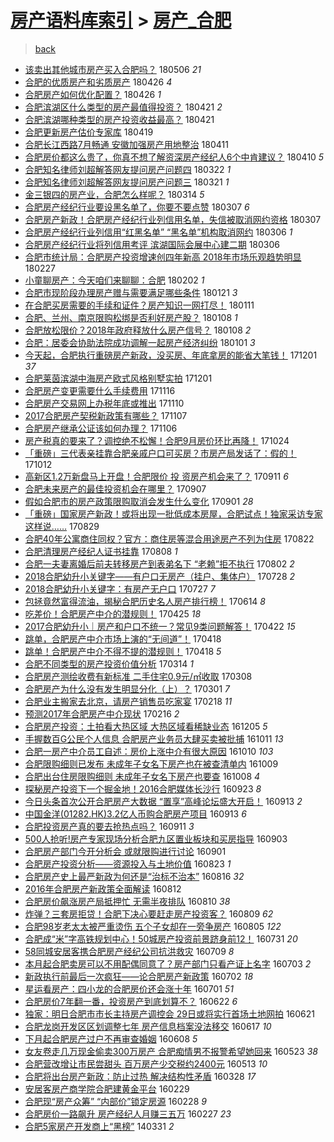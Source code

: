 [房产语料库索引](../../README.md)  > [房产_合肥](房产_合肥.md)
====
> [back](../README.md)

- [该卖出其他城市房产买入合肥吗？](http://jkwz.applinzi.com/ittc/7099940840833287179.html#%E8%AF%A5%E5%8D%96%E5%87%BA%E5%85%B6%E4%BB%96%E5%9F%8E%E5%B8%82%E6%88%BF%E4%BA%A7%E4%B9%B0%E5%85%A5%E5%90%88%E8%82%A5%E5%90%97%EF%BC%9F) 180506 *21* 
- [合肥的优质房产和劣质房产](http://jkwz.applinzi.com/ittc/7096285618873304075.html#%E5%90%88%E8%82%A5%E7%9A%84%E4%BC%98%E8%B4%A8%E6%88%BF%E4%BA%A7%E5%92%8C%E5%8A%A3%E8%B4%A8%E6%88%BF%E4%BA%A7) 180426 *4* 
- [合肥房产如何优化配置？](http://jkwz.applinzi.com/ittc/7096285618923635722.html#%E5%90%88%E8%82%A5%E6%88%BF%E4%BA%A7%E5%A6%82%E4%BD%95%E4%BC%98%E5%8C%96%E9%85%8D%E7%BD%AE%EF%BC%9F) 180426 *1* 
- [合肥滨湖区什么类型的房产最值得投资？](http://jkwz.applinzi.com/ittc/7094564767937332231.html#%E5%90%88%E8%82%A5%E6%BB%A8%E6%B9%96%E5%8C%BA%E4%BB%80%E4%B9%88%E7%B1%BB%E5%9E%8B%E7%9A%84%E6%88%BF%E4%BA%A7%E6%9C%80%E5%80%BC%E5%BE%97%E6%8A%95%E8%B5%84%EF%BC%9F) 180421 *2* 
- [合肥滨湖哪种类型的房产投资收益最高？](http://jkwz.applinzi.com/ittc/7094506289608786955.html#%E5%90%88%E8%82%A5%E6%BB%A8%E6%B9%96%E5%93%AA%E7%A7%8D%E7%B1%BB%E5%9E%8B%E7%9A%84%E6%88%BF%E4%BA%A7%E6%8A%95%E8%B5%84%E6%94%B6%E7%9B%8A%E6%9C%80%E9%AB%98%EF%BC%9F) 180421  
- [合肥更新房产估价专家库](http://jkwz.applinzi.com/ittc/7093728525297386506.html#%E5%90%88%E8%82%A5%E6%9B%B4%E6%96%B0%E6%88%BF%E4%BA%A7%E4%BC%B0%E4%BB%B7%E4%B8%93%E5%AE%B6%E5%BA%93) 180419  
- [合肥长江西路7月畅通 安徽加强房产用地整治](http://jkwz.applinzi.com/ittc/7090649306107479057.html#%E5%90%88%E8%82%A5%E9%95%BF%E6%B1%9F%E8%A5%BF%E8%B7%AF7%E6%9C%88%E7%95%85%E9%80%9A+%E5%AE%89%E5%BE%BD%E5%8A%A0%E5%BC%BA%E6%88%BF%E4%BA%A7%E7%94%A8%E5%9C%B0%E6%95%B4%E6%B2%BB) 180411  
- [合肥房价都这么贵了，你真不想了解资深房产经纪人6个中肯建议？](http://jkwz.applinzi.com/ittc/7090081386511991818.html#%E5%90%88%E8%82%A5%E6%88%BF%E4%BB%B7%E9%83%BD%E8%BF%99%E4%B9%88%E8%B4%B5%E4%BA%86%EF%BC%8C%E4%BD%A0%E7%9C%9F%E4%B8%8D%E6%83%B3%E4%BA%86%E8%A7%A3%E8%B5%84%E6%B7%B1%E6%88%BF%E4%BA%A7%E7%BB%8F%E7%BA%AA%E4%BA%BA6%E4%B8%AA%E4%B8%AD%E8%82%AF%E5%BB%BA%E8%AE%AE%EF%BC%9F) 180410 *5* 
- [合肥知名律师刘超解答网友提问房产问题四](http://jkwz.applinzi.com/ittc/7083410973446898695.html#%E5%90%88%E8%82%A5%E7%9F%A5%E5%90%8D%E5%BE%8B%E5%B8%88%E5%88%98%E8%B6%85%E8%A7%A3%E7%AD%94%E7%BD%91%E5%8F%8B%E6%8F%90%E9%97%AE%E6%88%BF%E4%BA%A7%E9%97%AE%E9%A2%98%E5%9B%9B) 180322 *1* 
- [合肥知名律师刘超解答网友提问房产问题三](http://jkwz.applinzi.com/ittc/7083006460449784842.html#%E5%90%88%E8%82%A5%E7%9F%A5%E5%90%8D%E5%BE%8B%E5%B8%88%E5%88%98%E8%B6%85%E8%A7%A3%E7%AD%94%E7%BD%91%E5%8F%8B%E6%8F%90%E9%97%AE%E6%88%BF%E4%BA%A7%E9%97%AE%E9%A2%98%E4%B8%89) 180321 *1* 
- [金三银四的房产业，合肥怎么样呢？](http://jkwz.applinzi.com/ittc/7080462073870156811.html#%E9%87%91%E4%B8%89%E9%93%B6%E5%9B%9B%E7%9A%84%E6%88%BF%E4%BA%A7%E4%B8%9A%EF%BC%8C%E5%90%88%E8%82%A5%E6%80%8E%E4%B9%88%E6%A0%B7%E5%91%A2%EF%BC%9F) 180314 *5* 
- [合肥房产经纪行业要设黑名单了，你要不要点赞](http://jkwz.applinzi.com/ittc/7077862722652079120.html#%E5%90%88%E8%82%A5%E6%88%BF%E4%BA%A7%E7%BB%8F%E7%BA%AA%E8%A1%8C%E4%B8%9A%E8%A6%81%E8%AE%BE%E9%BB%91%E5%90%8D%E5%8D%95%E4%BA%86%EF%BC%8C%E4%BD%A0%E8%A6%81%E4%B8%8D%E8%A6%81%E7%82%B9%E8%B5%9E) 180307 *6* 
- [合肥房产新政！合肥房产经纪行业列信用名单，失信被取消网约资格](http://jkwz.applinzi.com/ittc/7077660510290183185.html#%E5%90%88%E8%82%A5%E6%88%BF%E4%BA%A7%E6%96%B0%E6%94%BF%EF%BC%81%E5%90%88%E8%82%A5%E6%88%BF%E4%BA%A7%E7%BB%8F%E7%BA%AA%E8%A1%8C%E4%B8%9A%E5%88%97%E4%BF%A1%E7%94%A8%E5%90%8D%E5%8D%95%EF%BC%8C%E5%A4%B1%E4%BF%A1%E8%A2%AB%E5%8F%96%E6%B6%88%E7%BD%91%E7%BA%A6%E8%B5%84%E6%A0%BC) 180307  
- [合肥房产经纪行业列信用“红黑名单” “黑名单”机构取消网约](http://jkwz.applinzi.com/ittc/7077297021742744582.html#%E5%90%88%E8%82%A5%E6%88%BF%E4%BA%A7%E7%BB%8F%E7%BA%AA%E8%A1%8C%E4%B8%9A%E5%88%97%E4%BF%A1%E7%94%A8%E2%80%9C%E7%BA%A2%E9%BB%91%E5%90%8D%E5%8D%95%E2%80%9D+%E2%80%9C%E9%BB%91%E5%90%8D%E5%8D%95%E2%80%9D%E6%9C%BA%E6%9E%84%E5%8F%96%E6%B6%88%E7%BD%91%E7%BA%A6) 180306 *1* 
- [合肥房产经纪行业将列信用考评 滨湖国际会展中心建二期](http://jkwz.applinzi.com/ittc/7077294477486326790.html#%E5%90%88%E8%82%A5%E6%88%BF%E4%BA%A7%E7%BB%8F%E7%BA%AA%E8%A1%8C%E4%B8%9A%E5%B0%86%E5%88%97%E4%BF%A1%E7%94%A8%E8%80%83%E8%AF%84+%E6%BB%A8%E6%B9%96%E5%9B%BD%E9%99%85%E4%BC%9A%E5%B1%95%E4%B8%AD%E5%BF%83%E5%BB%BA%E4%BA%8C%E6%9C%9F) 180306  
- [合肥市统计局：合肥房产投资增速创四年新高 2018年市场乐观趋势明显](http://jkwz.applinzi.com/ittc/7074753519234319377.html#%E5%90%88%E8%82%A5%E5%B8%82%E7%BB%9F%E8%AE%A1%E5%B1%80%EF%BC%9A%E5%90%88%E8%82%A5%E6%88%BF%E4%BA%A7%E6%8A%95%E8%B5%84%E5%A2%9E%E9%80%9F%E5%88%9B%E5%9B%9B%E5%B9%B4%E6%96%B0%E9%AB%98+2018%E5%B9%B4%E5%B8%82%E5%9C%BA%E4%B9%90%E8%A7%82%E8%B6%8B%E5%8A%BF%E6%98%8E%E6%98%BE) 180227  
- [小童聊房产：今天咱们来聊聊：合肥](http://jkwz.applinzi.com/ittc/7065494222843413511.html#%E5%B0%8F%E7%AB%A5%E8%81%8A%E6%88%BF%E4%BA%A7%EF%BC%9A%E4%BB%8A%E5%A4%A9%E5%92%B1%E4%BB%AC%E6%9D%A5%E8%81%8A%E8%81%8A%EF%BC%9A%E5%90%88%E8%82%A5) 180202 *1* 
- [合肥市现阶段办理房产赠与需要满足哪些条件](http://jkwz.applinzi.com/ittc/7061016267698209808.html#%E5%90%88%E8%82%A5%E5%B8%82%E7%8E%B0%E9%98%B6%E6%AE%B5%E5%8A%9E%E7%90%86%E6%88%BF%E4%BA%A7%E8%B5%A0%E4%B8%8E%E9%9C%80%E8%A6%81%E6%BB%A1%E8%B6%B3%E5%93%AA%E4%BA%9B%E6%9D%A1%E4%BB%B6) 180121 *3* 
- [在合肥买房需要的手续和证件？房产知识一网打尽！](http://jkwz.applinzi.com/ittc/7057226439420544007.html#%E5%9C%A8%E5%90%88%E8%82%A5%E4%B9%B0%E6%88%BF%E9%9C%80%E8%A6%81%E7%9A%84%E6%89%8B%E7%BB%AD%E5%92%8C%E8%AF%81%E4%BB%B6%EF%BC%9F%E6%88%BF%E4%BA%A7%E7%9F%A5%E8%AF%86%E4%B8%80%E7%BD%91%E6%89%93%E5%B0%BD%EF%BC%81) 180111  
- [合肥、兰州、南京限购松绑是否利好房产股？](http://jkwz.applinzi.com/ittc/7056262168305992711.html#%E5%90%88%E8%82%A5%E3%80%81%E5%85%B0%E5%B7%9E%E3%80%81%E5%8D%97%E4%BA%AC%E9%99%90%E8%B4%AD%E6%9D%BE%E7%BB%91%E6%98%AF%E5%90%A6%E5%88%A9%E5%A5%BD%E6%88%BF%E4%BA%A7%E8%82%A1%EF%BC%9F) 180108 *1* 
- [合肥放松限价？2018年政府释放什么房产信号？](http://jkwz.applinzi.com/ittc/7056219431066141702.html#%E5%90%88%E8%82%A5%E6%94%BE%E6%9D%BE%E9%99%90%E4%BB%B7%EF%BC%9F2018%E5%B9%B4%E6%94%BF%E5%BA%9C%E9%87%8A%E6%94%BE%E4%BB%80%E4%B9%88%E6%88%BF%E4%BA%A7%E4%BF%A1%E5%8F%B7%EF%BC%9F) 180108 *2* 
- [合肥：居委会协助法院成功调解一起房产经济纠纷](http://jkwz.applinzi.com/ittc/7053659303695614992.html#%E5%90%88%E8%82%A5%EF%BC%9A%E5%B1%85%E5%A7%94%E4%BC%9A%E5%8D%8F%E5%8A%A9%E6%B3%95%E9%99%A2%E6%88%90%E5%8A%9F%E8%B0%83%E8%A7%A3%E4%B8%80%E8%B5%B7%E6%88%BF%E4%BA%A7%E7%BB%8F%E6%B5%8E%E7%BA%A0%E7%BA%B7) 180101 *3* 
- [今天起，合肥执行重磅房产新政，没买房、年底拿房的能省大笔钱！](http://jkwz.applinzi.com/ittc/7042054749803774993.html#%E4%BB%8A%E5%A4%A9%E8%B5%B7%EF%BC%8C%E5%90%88%E8%82%A5%E6%89%A7%E8%A1%8C%E9%87%8D%E7%A3%85%E6%88%BF%E4%BA%A7%E6%96%B0%E6%94%BF%EF%BC%8C%E6%B2%A1%E4%B9%B0%E6%88%BF%E3%80%81%E5%B9%B4%E5%BA%95%E6%8B%BF%E6%88%BF%E7%9A%84%E8%83%BD%E7%9C%81%E5%A4%A7%E7%AC%94%E9%92%B1%EF%BC%81) 171201 *37* 
- [合肥莱茵滨湖中海房产欧式风格别墅实拍](http://jkwz.applinzi.com/ittc/7042030871257809937.html#%E5%90%88%E8%82%A5%E8%8E%B1%E8%8C%B5%E6%BB%A8%E6%B9%96%E4%B8%AD%E6%B5%B7%E6%88%BF%E4%BA%A7%E6%AC%A7%E5%BC%8F%E9%A3%8E%E6%A0%BC%E5%88%AB%E5%A2%85%E5%AE%9E%E6%8B%8D) 171201  
- [合肥房产变更需要什么手续费用](http://jkwz.applinzi.com/ittc/7036607071858983952.html#%E5%90%88%E8%82%A5%E6%88%BF%E4%BA%A7%E5%8F%98%E6%9B%B4%E9%9C%80%E8%A6%81%E4%BB%80%E4%B9%88%E6%89%8B%E7%BB%AD%E8%B4%B9%E7%94%A8) 171116  
- [合肥房产交易网上办税年底或推出](http://jkwz.applinzi.com/ittc/7034430203017823249.html#%E5%90%88%E8%82%A5%E6%88%BF%E4%BA%A7%E4%BA%A4%E6%98%93%E7%BD%91%E4%B8%8A%E5%8A%9E%E7%A8%8E%E5%B9%B4%E5%BA%95%E6%88%96%E6%8E%A8%E5%87%BA) 171110  
- [2017合肥房产契税新政策有哪些？](http://jkwz.applinzi.com/ittc/7033235640760665105.html#2017%E5%90%88%E8%82%A5%E6%88%BF%E4%BA%A7%E5%A5%91%E7%A8%8E%E6%96%B0%E6%94%BF%E7%AD%96%E6%9C%89%E5%93%AA%E4%BA%9B%EF%BC%9F) 171107  
- [合肥房产继承公证该如何办理？](http://jkwz.applinzi.com/ittc/7032872503196779536.html#%E5%90%88%E8%82%A5%E6%88%BF%E4%BA%A7%E7%BB%A7%E6%89%BF%E5%85%AC%E8%AF%81%E8%AF%A5%E5%A6%82%E4%BD%95%E5%8A%9E%E7%90%86%EF%BC%9F) 171106  
- [房产税真的要来了？调控绝不松懈！合肥9月房价环比再降！](http://jkwz.applinzi.com/ittc/7028065368222991377.html#%E6%88%BF%E4%BA%A7%E7%A8%8E%E7%9C%9F%E7%9A%84%E8%A6%81%E6%9D%A5%E4%BA%86%EF%BC%9F%E8%B0%83%E6%8E%A7%E7%BB%9D%E4%B8%8D%E6%9D%BE%E6%87%88%EF%BC%81%E5%90%88%E8%82%A59%E6%9C%88%E6%88%BF%E4%BB%B7%E7%8E%AF%E6%AF%94%E5%86%8D%E9%99%8D%EF%BC%81) 171024  
- [「重磅」三代表亲挂靠合肥亲戚户口可买房？市房产局发话了：假的！](http://jkwz.applinzi.com/ittc/7023599263102272528.html#%E3%80%8C%E9%87%8D%E7%A3%85%E3%80%8D%E4%B8%89%E4%BB%A3%E8%A1%A8%E4%BA%B2%E6%8C%82%E9%9D%A0%E5%90%88%E8%82%A5%E4%BA%B2%E6%88%9A%E6%88%B7%E5%8F%A3%E5%8F%AF%E4%B9%B0%E6%88%BF%EF%BC%9F%E5%B8%82%E6%88%BF%E4%BA%A7%E5%B1%80%E5%8F%91%E8%AF%9D%E4%BA%86%EF%BC%9A%E5%81%87%E7%9A%84%EF%BC%81) 171012  
- [高新区1.2万新盘马上开盘！合肥限价 投 资房产机会来了？](http://jkwz.applinzi.com/ittc/7012113715724551185.html#%E9%AB%98%E6%96%B0%E5%8C%BA1.2%E4%B8%87%E6%96%B0%E7%9B%98%E9%A9%AC%E4%B8%8A%E5%BC%80%E7%9B%98%EF%BC%81%E5%90%88%E8%82%A5%E9%99%90%E4%BB%B7+%E6%8A%95+%E8%B5%84%E6%88%BF%E4%BA%A7%E6%9C%BA%E4%BC%9A%E6%9D%A5%E4%BA%86%EF%BC%9F) 170911 *6* 
- [合肥未来房产的最佳投资机会在哪里？](http://jkwz.applinzi.com/ittc/7010351883078861841.html#%E5%90%88%E8%82%A5%E6%9C%AA%E6%9D%A5%E6%88%BF%E4%BA%A7%E7%9A%84%E6%9C%80%E4%BD%B3%E6%8A%95%E8%B5%84%E6%9C%BA%E4%BC%9A%E5%9C%A8%E5%93%AA%E9%87%8C%EF%BC%9F) 170907  
- [假如合肥市的房产政策限购取消会发生什么变化](http://jkwz.applinzi.com/ittc/7008353677843366929.html#%E5%81%87%E5%A6%82%E5%90%88%E8%82%A5%E5%B8%82%E7%9A%84%E6%88%BF%E4%BA%A7%E6%94%BF%E7%AD%96%E9%99%90%E8%B4%AD%E5%8F%96%E6%B6%88%E4%BC%9A%E5%8F%91%E7%94%9F%E4%BB%80%E4%B9%88%E5%8F%98%E5%8C%96) 170901 *28* 
- [「重磅」国家房产新政！或将出现一批低成本房屋，合肥试点！独家采访专家这样说……](http://jkwz.applinzi.com/ittc/7007200058729301008.html#%E3%80%8C%E9%87%8D%E7%A3%85%E3%80%8D%E5%9B%BD%E5%AE%B6%E6%88%BF%E4%BA%A7%E6%96%B0%E6%94%BF%EF%BC%81%E6%88%96%E5%B0%86%E5%87%BA%E7%8E%B0%E4%B8%80%E6%89%B9%E4%BD%8E%E6%88%90%E6%9C%AC%E6%88%BF%E5%B1%8B%EF%BC%8C%E5%90%88%E8%82%A5%E8%AF%95%E7%82%B9%EF%BC%81%E7%8B%AC%E5%AE%B6%E9%87%87%E8%AE%BF%E4%B8%93%E5%AE%B6%E8%BF%99%E6%A0%B7%E8%AF%B4%E2%80%A6%E2%80%A6) 170829  
- [合肥40年公寓商住同权？官方：商住房等混合用途房产不列为住房](http://jkwz.applinzi.com/ittc/7004776853825651728.html#%E5%90%88%E8%82%A540%E5%B9%B4%E5%85%AC%E5%AF%93%E5%95%86%E4%BD%8F%E5%90%8C%E6%9D%83%EF%BC%9F%E5%AE%98%E6%96%B9%EF%BC%9A%E5%95%86%E4%BD%8F%E6%88%BF%E7%AD%89%E6%B7%B7%E5%90%88%E7%94%A8%E9%80%94%E6%88%BF%E4%BA%A7%E4%B8%8D%E5%88%97%E4%B8%BA%E4%BD%8F%E6%88%BF) 170822  
- [合肥清理房产经纪人证书挂靠](http://jkwz.applinzi.com/ittc/6999475383135896593.html#%E5%90%88%E8%82%A5%E6%B8%85%E7%90%86%E6%88%BF%E4%BA%A7%E7%BB%8F%E7%BA%AA%E4%BA%BA%E8%AF%81%E4%B9%A6%E6%8C%82%E9%9D%A0) 170808 *1* 
- [合肥一夫妻离婚后前夫转移房产到表弟名下 “老赖”拒不执行](http://jkwz.applinzi.com/ittc/6997124387961308177.html#%E5%90%88%E8%82%A5%E4%B8%80%E5%A4%AB%E5%A6%BB%E7%A6%BB%E5%A9%9A%E5%90%8E%E5%89%8D%E5%A4%AB%E8%BD%AC%E7%A7%BB%E6%88%BF%E4%BA%A7%E5%88%B0%E8%A1%A8%E5%BC%9F%E5%90%8D%E4%B8%8B+%E2%80%9C%E8%80%81%E8%B5%96%E2%80%9D%E6%8B%92%E4%B8%8D%E6%89%A7%E8%A1%8C) 170802 *2* 
- [2018合肥幼升小关键字——有户口无房产（挂户、集体户）](http://jkwz.applinzi.com/ittc/6995277704713470992.html#2018%E5%90%88%E8%82%A5%E5%B9%BC%E5%8D%87%E5%B0%8F%E5%85%B3%E9%94%AE%E5%AD%97%E2%80%94%E2%80%94%E6%9C%89%E6%88%B7%E5%8F%A3%E6%97%A0%E6%88%BF%E4%BA%A7%EF%BC%88%E6%8C%82%E6%88%B7%E3%80%81%E9%9B%86%E4%BD%93%E6%88%B7%EF%BC%89) 170728 *2* 
- [2018合肥幼升小关键字：有房产无户口](http://jkwz.applinzi.com/ittc/6994912745592718353.html#2018%E5%90%88%E8%82%A5%E5%B9%BC%E5%8D%87%E5%B0%8F%E5%85%B3%E9%94%AE%E5%AD%97%EF%BC%9A%E6%9C%89%E6%88%BF%E4%BA%A7%E6%97%A0%E6%88%B7%E5%8F%A3) 170727 *7* 
- [包拯竟然富得流油，揭秘合肥历史名人房产排行榜！](http://jkwz.applinzi.com/ittc/6978942418781996037.html#%E5%8C%85%E6%8B%AF%E7%AB%9F%E7%84%B6%E5%AF%8C%E5%BE%97%E6%B5%81%E6%B2%B9%EF%BC%8C%E6%8F%AD%E7%A7%98%E5%90%88%E8%82%A5%E5%8E%86%E5%8F%B2%E5%90%8D%E4%BA%BA%E6%88%BF%E4%BA%A7%E6%8E%92%E8%A1%8C%E6%A6%9C%EF%BC%81) 170614 *8* 
- [吃差价！合肥房产中介的潜规则！](http://jkwz.applinzi.com/ittc/6960399453818192900.html#%E5%90%83%E5%B7%AE%E4%BB%B7%EF%BC%81%E5%90%88%E8%82%A5%E6%88%BF%E4%BA%A7%E4%B8%AD%E4%BB%8B%E7%9A%84%E6%BD%9C%E8%A7%84%E5%88%99%EF%BC%81) 170425 *18* 
- [2017合肥幼升小｜房产和户口不统一？常见9类问题解答！](http://jkwz.applinzi.com/ittc/6959260636205810692.html#2017%E5%90%88%E8%82%A5%E5%B9%BC%E5%8D%87%E5%B0%8F%EF%BD%9C%E6%88%BF%E4%BA%A7%E5%92%8C%E6%88%B7%E5%8F%A3%E4%B8%8D%E7%BB%9F%E4%B8%80%EF%BC%9F%E5%B8%B8%E8%A7%819%E7%B1%BB%E9%97%AE%E9%A2%98%E8%A7%A3%E7%AD%94%EF%BC%81) 170422 *15* 
- [跳单，合肥房产中介市场上演的“无间道”！](http://jkwz.applinzi.com/ittc/6957819397845550084.html#%E8%B7%B3%E5%8D%95%EF%BC%8C%E5%90%88%E8%82%A5%E6%88%BF%E4%BA%A7%E4%B8%AD%E4%BB%8B%E5%B8%82%E5%9C%BA%E4%B8%8A%E6%BC%94%E7%9A%84%E2%80%9C%E6%97%A0%E9%97%B4%E9%81%93%E2%80%9D%EF%BC%81) 170418  
- [跳单！合肥房产中介不得不提的潜规则！](http://jkwz.applinzi.com/ittc/6957819387452064772.html#%E8%B7%B3%E5%8D%95%EF%BC%81%E5%90%88%E8%82%A5%E6%88%BF%E4%BA%A7%E4%B8%AD%E4%BB%8B%E4%B8%8D%E5%BE%97%E4%B8%8D%E6%8F%90%E7%9A%84%E6%BD%9C%E8%A7%84%E5%88%99%EF%BC%81) 170418 *5* 
- [合肥不同类型的房产投资价值分析](http://jkwz.applinzi.com/ittc/6944817207610704900.html#%E5%90%88%E8%82%A5%E4%B8%8D%E5%90%8C%E7%B1%BB%E5%9E%8B%E7%9A%84%E6%88%BF%E4%BA%A7%E6%8A%95%E8%B5%84%E4%BB%B7%E5%80%BC%E5%88%86%E6%9E%90) 170314 *1* 
- [合肥房产测绘收费有新标准 二手住宅0.9元/㎡收取](http://jkwz.applinzi.com/ittc/6942590762763158533.html#%E5%90%88%E8%82%A5%E6%88%BF%E4%BA%A7%E6%B5%8B%E7%BB%98%E6%94%B6%E8%B4%B9%E6%9C%89%E6%96%B0%E6%A0%87%E5%87%86+%E4%BA%8C%E6%89%8B%E4%BD%8F%E5%AE%850.9%E5%85%83%2F%E3%8E%A1%E6%94%B6%E5%8F%96) 170308  
- [合肥房产为什么没有发生明显分化（上）？](http://jkwz.applinzi.com/ittc/6940051413727183877.html#%E5%90%88%E8%82%A5%E6%88%BF%E4%BA%A7%E4%B8%BA%E4%BB%80%E4%B9%88%E6%B2%A1%E6%9C%89%E5%8F%91%E7%94%9F%E6%98%8E%E6%98%BE%E5%88%86%E5%8C%96%EF%BC%88%E4%B8%8A%EF%BC%89%EF%BC%9F) 170301 *7* 
- [合肥业主搬家去北京，请房产销售员吃家宴](http://jkwz.applinzi.com/ittc/6936091022584185860.html#%E5%90%88%E8%82%A5%E4%B8%9A%E4%B8%BB%E6%90%AC%E5%AE%B6%E5%8E%BB%E5%8C%97%E4%BA%AC%EF%BC%8C%E8%AF%B7%E6%88%BF%E4%BA%A7%E9%94%80%E5%94%AE%E5%91%98%E5%90%83%E5%AE%B6%E5%AE%B4) 170218 *11* 
- [预测2017年合肥房产中介现状](http://jkwz.applinzi.com/ittc/6935238744872584196.html#%E9%A2%84%E6%B5%8B2017%E5%B9%B4%E5%90%88%E8%82%A5%E6%88%BF%E4%BA%A7%E4%B8%AD%E4%BB%8B%E7%8E%B0%E7%8A%B6) 170216 *2* 
- [合肥房产投资：土拍看大热区域 大热区域看稀缺业态](http://jkwz.applinzi.com/ittc/6908183354070795268.html#%E5%90%88%E8%82%A5%E6%88%BF%E4%BA%A7%E6%8A%95%E8%B5%84%EF%BC%9A%E5%9C%9F%E6%8B%8D%E7%9C%8B%E5%A4%A7%E7%83%AD%E5%8C%BA%E5%9F%9F+%E5%A4%A7%E7%83%AD%E5%8C%BA%E5%9F%9F%E7%9C%8B%E7%A8%80%E7%BC%BA%E4%B8%9A%E6%80%81) 161205 *5* 
- [手握数百G公民个人信息 合肥房产业务员大肆买卖被批捕](http://jkwz.applinzi.com/ittc/6887624422663390212.html#%E6%89%8B%E6%8F%A1%E6%95%B0%E7%99%BEG%E5%85%AC%E6%B0%91%E4%B8%AA%E4%BA%BA%E4%BF%A1%E6%81%AF+%E5%90%88%E8%82%A5%E6%88%BF%E4%BA%A7%E4%B8%9A%E5%8A%A1%E5%91%98%E5%A4%A7%E8%82%86%E4%B9%B0%E5%8D%96%E8%A2%AB%E6%89%B9%E6%8D%95) 161011 *13* 
- [合肥一房产中介员工自述：房价上涨中介有很大原因](http://jkwz.applinzi.com/ittc/6887306358973531141.html#%E5%90%88%E8%82%A5%E4%B8%80%E6%88%BF%E4%BA%A7%E4%B8%AD%E4%BB%8B%E5%91%98%E5%B7%A5%E8%87%AA%E8%BF%B0%EF%BC%9A%E6%88%BF%E4%BB%B7%E4%B8%8A%E6%B6%A8%E4%B8%AD%E4%BB%8B%E6%9C%89%E5%BE%88%E5%A4%A7%E5%8E%9F%E5%9B%A0) 161010 *103* 
- [合肥限购细则已发布 未成年子女名下房产也在被查清单内](http://jkwz.applinzi.com/ittc/6887004260348199940.html#%E5%90%88%E8%82%A5%E9%99%90%E8%B4%AD%E7%BB%86%E5%88%99%E5%B7%B2%E5%8F%91%E5%B8%83+%E6%9C%AA%E6%88%90%E5%B9%B4%E5%AD%90%E5%A5%B3%E5%90%8D%E4%B8%8B%E6%88%BF%E4%BA%A7%E4%B9%9F%E5%9C%A8%E8%A2%AB%E6%9F%A5%E6%B8%85%E5%8D%95%E5%86%85) 161009  
- [合肥出台住房限购细则 未成年子女名下房产也要查](http://jkwz.applinzi.com/ittc/6886659645799662597.html#%E5%90%88%E8%82%A5%E5%87%BA%E5%8F%B0%E4%BD%8F%E6%88%BF%E9%99%90%E8%B4%AD%E7%BB%86%E5%88%99+%E6%9C%AA%E6%88%90%E5%B9%B4%E5%AD%90%E5%A5%B3%E5%90%8D%E4%B8%8B%E6%88%BF%E4%BA%A7%E4%B9%9F%E8%A6%81%E6%9F%A5) 161008 *4* 
- [探秘房产投资下一个掘金地！2016合肥媒体长沙行](http://jkwz.applinzi.com/ittc/6881167237376902149.html#%E6%8E%A2%E7%A7%98%E6%88%BF%E4%BA%A7%E6%8A%95%E8%B5%84%E4%B8%8B%E4%B8%80%E4%B8%AA%E6%8E%98%E9%87%91%E5%9C%B0%EF%BC%812016%E5%90%88%E8%82%A5%E5%AA%92%E4%BD%93%E9%95%BF%E6%B2%99%E8%A1%8C) 160923 *8* 
- [今日头条首次公开合肥房产大数据 “置享”高峰论坛盛大开启！](http://jkwz.applinzi.com/ittc/6877440841391539205.html#%E4%BB%8A%E6%97%A5%E5%A4%B4%E6%9D%A1%E9%A6%96%E6%AC%A1%E5%85%AC%E5%BC%80%E5%90%88%E8%82%A5%E6%88%BF%E4%BA%A7%E5%A4%A7%E6%95%B0%E6%8D%AE+%E2%80%9C%E7%BD%AE%E4%BA%AB%E2%80%9D%E9%AB%98%E5%B3%B0%E8%AE%BA%E5%9D%9B%E7%9B%9B%E5%A4%A7%E5%BC%80%E5%90%AF%EF%BC%81) 160913 *2* 
- [中国金洋(01282.HK)3.2亿人币购合肥房产项目](http://jkwz.applinzi.com/ittc/6877329583149417477.html#%E4%B8%AD%E5%9B%BD%E9%87%91%E6%B4%8B%2801282.HK%293.2%E4%BA%BF%E4%BA%BA%E5%B8%81%E8%B4%AD%E5%90%88%E8%82%A5%E6%88%BF%E4%BA%A7%E9%A1%B9%E7%9B%AE) 160913 *6* 
- [合肥投资房产真的要去抢热点吗？](http://jkwz.applinzi.com/ittc/6876316843211490309.html#%E5%90%88%E8%82%A5%E6%8A%95%E8%B5%84%E6%88%BF%E4%BA%A7%E7%9C%9F%E7%9A%84%E8%A6%81%E5%8E%BB%E6%8A%A2%E7%83%AD%E7%82%B9%E5%90%97%EF%BC%9F) 160911 *3* 
- [500人抢听!房产专家现场分析合肥九区置业板块和买房指导](http://jkwz.applinzi.com/ittc/6873765496721245189.html#500%E4%BA%BA%E6%8A%A2%E5%90%AC%21%E6%88%BF%E4%BA%A7%E4%B8%93%E5%AE%B6%E7%8E%B0%E5%9C%BA%E5%88%86%E6%9E%90%E5%90%88%E8%82%A5%E4%B9%9D%E5%8C%BA%E7%BD%AE%E4%B8%9A%E6%9D%BF%E5%9D%97%E5%92%8C%E4%B9%B0%E6%88%BF%E6%8C%87%E5%AF%BC) 160903  
- [合肥房产部门今开分析会 或就限购进行讨论](http://jkwz.applinzi.com/ittc/6872819073976632325.html#%E5%90%88%E8%82%A5%E6%88%BF%E4%BA%A7%E9%83%A8%E9%97%A8%E4%BB%8A%E5%BC%80%E5%88%86%E6%9E%90%E4%BC%9A+%E6%88%96%E5%B0%B1%E9%99%90%E8%B4%AD%E8%BF%9B%E8%A1%8C%E8%AE%A8%E8%AE%BA) 160901  
- [合肥房产投资分析——资源投入与土地价值](http://jkwz.applinzi.com/ittc/6869463692055413765.html#%E5%90%88%E8%82%A5%E6%88%BF%E4%BA%A7%E6%8A%95%E8%B5%84%E5%88%86%E6%9E%90%E2%80%94%E2%80%94%E8%B5%84%E6%BA%90%E6%8A%95%E5%85%A5%E4%B8%8E%E5%9C%9F%E5%9C%B0%E4%BB%B7%E5%80%BC) 160823 *1* 
- [合肥房产史上最严新政为何还是“治标不治本”](http://jkwz.applinzi.com/ittc/6866991019580720133.html#%E5%90%88%E8%82%A5%E6%88%BF%E4%BA%A7%E5%8F%B2%E4%B8%8A%E6%9C%80%E4%B8%A5%E6%96%B0%E6%94%BF%E4%B8%BA%E4%BD%95%E8%BF%98%E6%98%AF%E2%80%9C%E6%B2%BB%E6%A0%87%E4%B8%8D%E6%B2%BB%E6%9C%AC%E2%80%9D) 160816 *32* 
- [2016年合肥房产新政策全面解读](http://jkwz.applinzi.com/ittc/6865384467035849733.html#2016%E5%B9%B4%E5%90%88%E8%82%A5%E6%88%BF%E4%BA%A7%E6%96%B0%E6%94%BF%E7%AD%96%E5%85%A8%E9%9D%A2%E8%A7%A3%E8%AF%BB) 160812  
- [合肥房价飙涨房产局抵押忙 无需半夜排队](http://jkwz.applinzi.com/ittc/6864865613687817220.html#%E5%90%88%E8%82%A5%E6%88%BF%E4%BB%B7%E9%A3%99%E6%B6%A8%E6%88%BF%E4%BA%A7%E5%B1%80%E6%8A%B5%E6%8A%BC%E5%BF%99+%E6%97%A0%E9%9C%80%E5%8D%8A%E5%A4%9C%E6%8E%92%E9%98%9F) 160810 *38* 
- [炸弹？三套房拒贷！合肥下决心要赶走房产投资客？](http://jkwz.applinzi.com/ittc/6864412606844109829.html#%E7%82%B8%E5%BC%B9%EF%BC%9F%E4%B8%89%E5%A5%97%E6%88%BF%E6%8B%92%E8%B4%B7%EF%BC%81%E5%90%88%E8%82%A5%E4%B8%8B%E5%86%B3%E5%BF%83%E8%A6%81%E8%B5%B6%E8%B5%B0%E6%88%BF%E4%BA%A7%E6%8A%95%E8%B5%84%E5%AE%A2%EF%BC%9F) 160809 *62* 
- [合肥98岁老太太被严重烫伤 五个子女却在一旁争房产](http://jkwz.applinzi.com/ittc/6862803014074762245.html#%E5%90%88%E8%82%A598%E5%B2%81%E8%80%81%E5%A4%AA%E5%A4%AA%E8%A2%AB%E4%B8%A5%E9%87%8D%E7%83%AB%E4%BC%A4+%E4%BA%94%E4%B8%AA%E5%AD%90%E5%A5%B3%E5%8D%B4%E5%9C%A8%E4%B8%80%E6%97%81%E4%BA%89%E6%88%BF%E4%BA%A7) 160805 *122* 
- [合肥成“米”字高铁规划中心！50城房产投资前景跻身前12！](http://jkwz.applinzi.com/ittc/6861149916201747461.html#%E5%90%88%E8%82%A5%E6%88%90%E2%80%9C%E7%B1%B3%E2%80%9D%E5%AD%97%E9%AB%98%E9%93%81%E8%A7%84%E5%88%92%E4%B8%AD%E5%BF%83%EF%BC%8150%E5%9F%8E%E6%88%BF%E4%BA%A7%E6%8A%95%E8%B5%84%E5%89%8D%E6%99%AF%E8%B7%BB%E8%BA%AB%E5%89%8D12%EF%BC%81) 160731 *20* 
- [58同城安居客携合肥房产经纪公司抗洪救灾](http://jkwz.applinzi.com/ittc/6852833581281575941.html#58%E5%90%8C%E5%9F%8E%E5%AE%89%E5%B1%85%E5%AE%A2%E6%90%BA%E5%90%88%E8%82%A5%E6%88%BF%E4%BA%A7%E7%BB%8F%E7%BA%AA%E5%85%AC%E5%8F%B8%E6%8A%97%E6%B4%AA%E6%95%91%E7%81%BE) 160709 *8* 
- [本月起合肥卖房可以不用配偶同意了？房产部门只看产证上名字](http://jkwz.applinzi.com/ittc/6850550116691477509.html#%E6%9C%AC%E6%9C%88%E8%B5%B7%E5%90%88%E8%82%A5%E5%8D%96%E6%88%BF%E5%8F%AF%E4%BB%A5%E4%B8%8D%E7%94%A8%E9%85%8D%E5%81%B6%E5%90%8C%E6%84%8F%E4%BA%86%EF%BC%9F%E6%88%BF%E4%BA%A7%E9%83%A8%E9%97%A8%E5%8F%AA%E7%9C%8B%E4%BA%A7%E8%AF%81%E4%B8%8A%E5%90%8D%E5%AD%97) 160703 *2* 
- [新政执行前最后一次疯狂——论合肥房产新政策](http://jkwz.applinzi.com/ittc/6850393612130714629.html#%E6%96%B0%E6%94%BF%E6%89%A7%E8%A1%8C%E5%89%8D%E6%9C%80%E5%90%8E%E4%B8%80%E6%AC%A1%E7%96%AF%E7%8B%82%E2%80%94%E2%80%94%E8%AE%BA%E5%90%88%E8%82%A5%E6%88%BF%E4%BA%A7%E6%96%B0%E6%94%BF%E7%AD%96) 160702 *18* 
- [星运看房产：四小龙的合肥房价还会涨十年](http://jkwz.applinzi.com/ittc/6849988059722155013.html#%E6%98%9F%E8%BF%90%E7%9C%8B%E6%88%BF%E4%BA%A7%EF%BC%9A%E5%9B%9B%E5%B0%8F%E9%BE%99%E7%9A%84%E5%90%88%E8%82%A5%E6%88%BF%E4%BB%B7%E8%BF%98%E4%BC%9A%E6%B6%A8%E5%8D%81%E5%B9%B4) 160701 *51* 
- [合肥房价7年翻一番，投资房产到底划算不？](http://jkwz.applinzi.com/ittc/6846489444647175172.html#%E5%90%88%E8%82%A5%E6%88%BF%E4%BB%B77%E5%B9%B4%E7%BF%BB%E4%B8%80%E7%95%AA%EF%BC%8C%E6%8A%95%E8%B5%84%E6%88%BF%E4%BA%A7%E5%88%B0%E5%BA%95%E5%88%92%E7%AE%97%E4%B8%8D%EF%BC%9F) 160622 *6* 
- [独家：明日合肥市市长主持房产调控会 29日或将实行首场土地网拍](http://jkwz.applinzi.com/ittc/6845924922106577925.html#%E7%8B%AC%E5%AE%B6%EF%BC%9A%E6%98%8E%E6%97%A5%E5%90%88%E8%82%A5%E5%B8%82%E5%B8%82%E9%95%BF%E4%B8%BB%E6%8C%81%E6%88%BF%E4%BA%A7%E8%B0%83%E6%8E%A7%E4%BC%9A+29%E6%97%A5%E6%88%96%E5%B0%86%E5%AE%9E%E8%A1%8C%E9%A6%96%E5%9C%BA%E5%9C%9F%E5%9C%B0%E7%BD%91%E6%8B%8D) 160621  
- [合肥龙岗开发区区划调整七年 房产信息档案没法移交](http://jkwz.applinzi.com/ittc/6844636901574968325.html#%E5%90%88%E8%82%A5%E9%BE%99%E5%B2%97%E5%BC%80%E5%8F%91%E5%8C%BA%E5%8C%BA%E5%88%92%E8%B0%83%E6%95%B4%E4%B8%83%E5%B9%B4+%E6%88%BF%E4%BA%A7%E4%BF%A1%E6%81%AF%E6%A1%A3%E6%A1%88%E6%B2%A1%E6%B3%95%E7%A7%BB%E4%BA%A4) 160617 *10* 
- [下月起合肥房产过户不再审查婚姻](http://jkwz.applinzi.com/ittc/6841252822229976069.html#%E4%B8%8B%E6%9C%88%E8%B5%B7%E5%90%88%E8%82%A5%E6%88%BF%E4%BA%A7%E8%BF%87%E6%88%B7%E4%B8%8D%E5%86%8D%E5%AE%A1%E6%9F%A5%E5%A9%9A%E5%A7%BB) 160608 *5* 
- [女友卷走几万现金偷卖300万房产 合肥痴情男不报警希望她回来](http://jkwz.applinzi.com/ittc/6835372256859276293.html#%E5%A5%B3%E5%8F%8B%E5%8D%B7%E8%B5%B0%E5%87%A0%E4%B8%87%E7%8E%B0%E9%87%91%E5%81%B7%E5%8D%96300%E4%B8%87%E6%88%BF%E4%BA%A7+%E5%90%88%E8%82%A5%E7%97%B4%E6%83%85%E7%94%B7%E4%B8%8D%E6%8A%A5%E8%AD%A6%E5%B8%8C%E6%9C%9B%E5%A5%B9%E5%9B%9E%E6%9D%A5) 160523 *38* 
- [合肥营改增让市民尝甜头 百万房产少交税约2400元](http://jkwz.applinzi.com/ittc/6831665341486597124.html#%E5%90%88%E8%82%A5%E8%90%A5%E6%94%B9%E5%A2%9E%E8%AE%A9%E5%B8%82%E6%B0%91%E5%B0%9D%E7%94%9C%E5%A4%B4+%E7%99%BE%E4%B8%87%E6%88%BF%E4%BA%A7%E5%B0%91%E4%BA%A4%E7%A8%8E%E7%BA%A62400%E5%85%83) 160513 *10* 
- [合肥将出台房产新政：防止过热 解决结构性矛盾](http://jkwz.applinzi.com/ittc/6814535118794261509.html#%E5%90%88%E8%82%A5%E5%B0%86%E5%87%BA%E5%8F%B0%E6%88%BF%E4%BA%A7%E6%96%B0%E6%94%BF%EF%BC%9A%E9%98%B2%E6%AD%A2%E8%BF%87%E7%83%AD+%E8%A7%A3%E5%86%B3%E7%BB%93%E6%9E%84%E6%80%A7%E7%9F%9B%E7%9B%BE) 160328 *17* 
- [安居客房产商学院合肥建黄金平台](http://jkwz.applinzi.com/ittc/6804264487691486212.html#%E5%AE%89%E5%B1%85%E5%AE%A2%E6%88%BF%E4%BA%A7%E5%95%86%E5%AD%A6%E9%99%A2%E5%90%88%E8%82%A5%E5%BB%BA%E9%BB%84%E9%87%91%E5%B9%B3%E5%8F%B0) 160229  
- [合肥现“房产众筹” “内部价”锁定房源](http://jkwz.applinzi.com/ittc/6803788907401446404.html#%E5%90%88%E8%82%A5%E7%8E%B0%E2%80%9C%E6%88%BF%E4%BA%A7%E4%BC%97%E7%AD%B9%E2%80%9D+%E2%80%9C%E5%86%85%E9%83%A8%E4%BB%B7%E2%80%9D%E9%94%81%E5%AE%9A%E6%88%BF%E6%BA%90) 160228 *9* 
- [合肥房价一路飙升 房产经纪人月赚三五万](http://jkwz.applinzi.com/ittc/6803343158893085701.html#%E5%90%88%E8%82%A5%E6%88%BF%E4%BB%B7%E4%B8%80%E8%B7%AF%E9%A3%99%E5%8D%87+%E6%88%BF%E4%BA%A7%E7%BB%8F%E7%BA%AA%E4%BA%BA%E6%9C%88%E8%B5%9A%E4%B8%89%E4%BA%94%E4%B8%87) 160227 *23* 
- [合肥5家房产开发商上“黑榜”](http://jkwz.applinzi.com/ittc/547650611361341735.html#%E5%90%88%E8%82%A55%E5%AE%B6%E6%88%BF%E4%BA%A7%E5%BC%80%E5%8F%91%E5%95%86%E4%B8%8A%E2%80%9C%E9%BB%91%E6%A6%9C%E2%80%9D) 140331 *2* 
